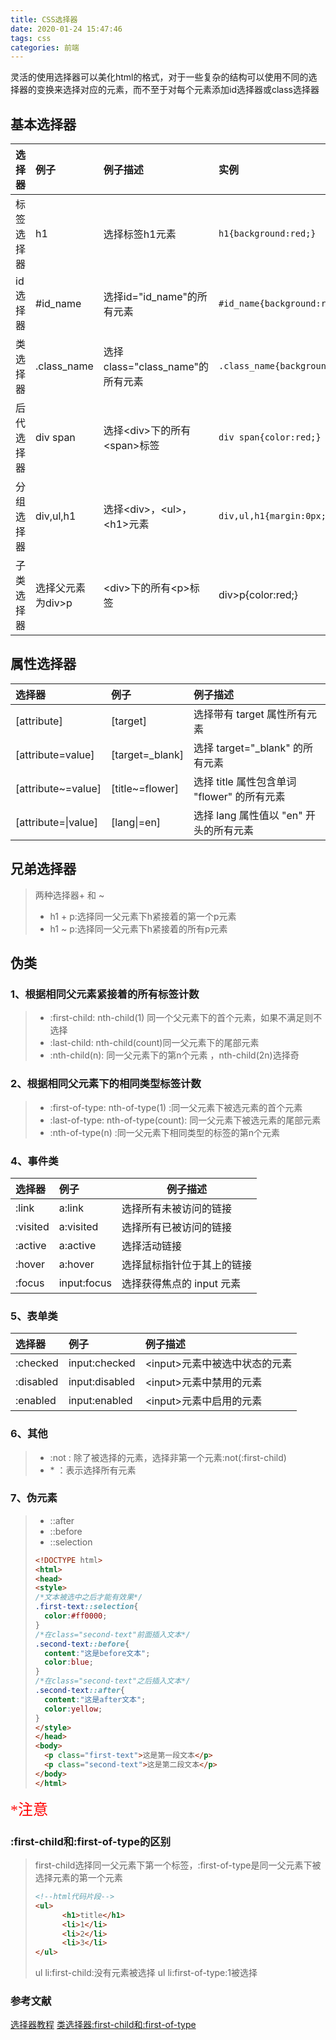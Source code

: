 ```yaml
---
title: CSS选择器
date: 2020-01-24 15:47:46
tags: css
categories: 前端
---
```

灵活的使用选择器可以美化html的格式，对于一些复杂的结构可以使用不同的选择器的变换来选择对应的元素，而不至于对每个元素添加id选择器或class选择器
<!-- more -->
## 基本选择器
选择器 |例子|例子描述|实例
:----------|:------|:------|:-------
标签选择器|h1|选择标签h1元素|```h1{background:red;}```|
id选择器|#id_name|选择id="id_name"的所有元素|```#id_name{background:red;}```|
类选择器|.class_name|选择class="class_name"的所有元素|```.class_name{background:red;}```
后代选择器|div span|选择&lt;div&gt;下的所有&lt;span&gt;标签|```div span{color:red;}```
分组选择器|div,ul,h1|选择&lt;div&gt;，&lt;ul&gt;，&lt;h1&gt;元素|```div,ul,h1{margin:0px;margin:0px}```
子类选择器|选择父元素为div>p|&lt;div&gt;下的所有&lt;p&gt;标签|div>p{color:red;}

## 属性选择器
选择器|例子|例子描述
:---------|:------|:------------
[attribute]|[target]	|选择带有 target 属性所有元素
[attribute=value]|[target=_blank]|选择 target="_blank" 的所有元素
[attribute~=value]|[title~=flower]|选择 title 属性包含单词 "flower" 的所有元素
[attribute=\|value]|[lang\|=en]	|选择 lang 属性值以 "en" 开头的所有元素


## 兄弟选择器
> 两种选择器+ 和 ~
>* h1 + p:选择同一父元素下h紧接着的第一个p元素
>* h1 ~ p:选择同一父元素下h紧接着的所有p元素



## 伪类
### 1、根据相同父元素紧接着的所有标签计数
> * :first-child: nth-child(1) 同一个父元素下的首个元素，如果不满足则不选择
> * :last-child: nth-child(count)同一父元素下的尾部元素
> * :nth-child(n):  同一父元素下的第n个元素 ，nth-child(2n)选择奇
### 2、根据相同父元素下的相同类型标签计数
> * :first-of-type: nth-of-type(1) :同一父元素下被选元素的首个元素
> * :last-of-type: nth-of-type(count):  同一父元素下被选元素的尾部元素
> * :nth-of-type(n) :同一父元素下相同类型的标签的第n个元素
### 4、事件类
选择器|例子|例子描述
:------|:------|-----
:link|a:link|选择所有未被访问的链接
:visited|a:visited|选择所有已被访问的链接
:active|a:active|选择活动链接
:hover|a:hover|选择鼠标指针位于其上的链接
:focus|input:focus|选择获得焦点的 input 元素




### 5、表单类
选择器|例子|例子描述
:-------|:------|:-----
:checked|input:checked|&lt;input&gt;元素中被选中状态的元素
:disabled|input:disabled|&lt;input&gt;元素中禁用的元素
:enabled|input:enabled|&lt;input&gt;元素中启用的元素

### 6、其他
> * :not : 除了被选择的元素，选择非第一个元素:not(:first-child)
> * \* ：表示选择所有元素
### 7、伪元素
>* ::after
>* ::before
>* ::selection
>
>```html
><!DOCTYPE html>
><html>
><head>
><style>
>/*文本被选中之后才能有效果*/
>.first-text::selection{
>	color:#ff0000;
>}
>/*在class="second-text"前面插入文本*/
>.second-text::before{
>	content:"这是before文本";
> 	color:blue;
>}
>/*在class="second-text"之后插入文本*/
>.second-text::after{
>	content:"这是after文本";
>	color:yellow;
>}
></style>
></head>
><body>
>	<p class="first-text">这是第一段文本</p>
>	<p class="second-text">这是第二段文本</p>
></body>
></html>
>```

<font face=“黑体” color="red" size="5px">*注意</font>
### :first-child和:first-of-type的区别
> first-child选择同一父元素下第一个标签，:first-of-type是同一父元素下被选择元素的第一个元素
> ```html
> <!--html代码片段-->
> <ul>
> 		<h1>title</h1>
>		<li>1</li>
>		<li>2</li>
>		<li>3</li>
></ul>
> ```
> ul li:first-child:没有元素被选择
> ul li:first-of-type:1被选择
### 参考文献
[选择器教程](https://www.w3school.com.cn/cssref/css_selectors.asp)
[类选择器:first-child和:first-of-type](https://www.cnblogs.com/2050/p/3569509.html)
